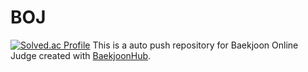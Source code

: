 # BOJ
[![Solved.ac Profile](http://mazassumnida.wtf/api/generate_badge?boj=chsehy12)](https://solved.ac/chsehy12)
This is a auto push repository for Baekjoon Online Judge created with [BaekjoonHub](https://github.com/BaekjoonHub/BaekjoonHub).
